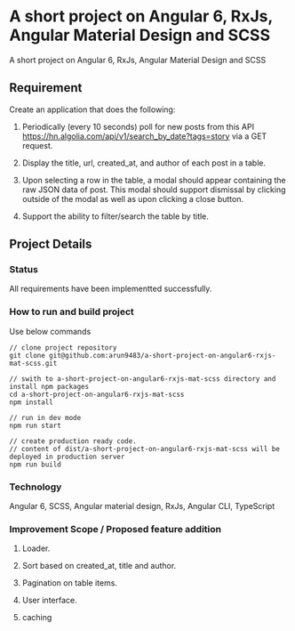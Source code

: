 # A short project on Angular 6, RxJs, Angular Material Design and SCSS

A short project on Angular 6, RxJs, Angular Material Design and SCSS

## Requirement

Create an application that does the following:

1. Periodically (every 10 seconds) poll for new posts from this API https://hn.algolia.com/api/v1/search_by_date?tags=story via a GET request.

2. Display the title, url, created_at, and author of each post in a table.

3. Upon selecting a row in the table, a modal should appear containing the raw JSON data
   of post. This modal should support dismissal by clicking outside of the modal as well as
   upon clicking a close button.

4. Support the ability to filter/search the table by title.

## Project Details

### Status

All requirements have been implementted successfully.

### How to run and build project

Use below commands
```
// clone project repository
git clone git@github.com:arun9483/a-short-project-on-angular6-rxjs-mat-scss.git

// swith to a-short-project-on-angular6-rxjs-mat-scss directory and install npm packages
cd a-short-project-on-angular6-rxjs-mat-scss
npm install

// run in dev mode
npm run start

// create production ready code.
// content of dist/a-short-project-on-angular6-rxjs-mat-scss will be deployed in production server
npm run build
```

### Technology

Angular 6, SCSS, Angular material design, RxJs, Angular CLI, TypeScript

### Improvement Scope / Proposed feature addition

1. Loader.

2. Sort based on created_at, title and author.

3. Pagination on table items.

4. User interface.

5. caching
